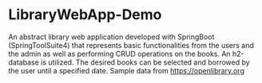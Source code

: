 # LibraryWebApp-Demo
An abstract library web application developed with SpringBoot (SpringToolSuite4) that represents basic functionalities from the users and the admin as well as performing CRUD operations on the books. An h2-database is utilized.  The desired books can be selected and borrowed by the user until a specified date. Sample data from https://openlibrary.org 
